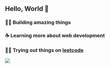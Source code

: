 ## Hello, World :metal: 

### :technologist: Building amazing things
### :coffee: Learning more about web development
### :mage_man: Trying out things on [leetcode](https://leetcode.com/higorcastilho/)

<img src="https://github-readme-stats.vercel.app/api/top-langs/?username=higorcastilho&layout=compact&langs_count=8&theme=dracula" >
<!--
**higorcastilho/higorcastilho** is a ✨ _special_ ✨ repository because its `README.md` (this file) appears on your GitHub profile.

